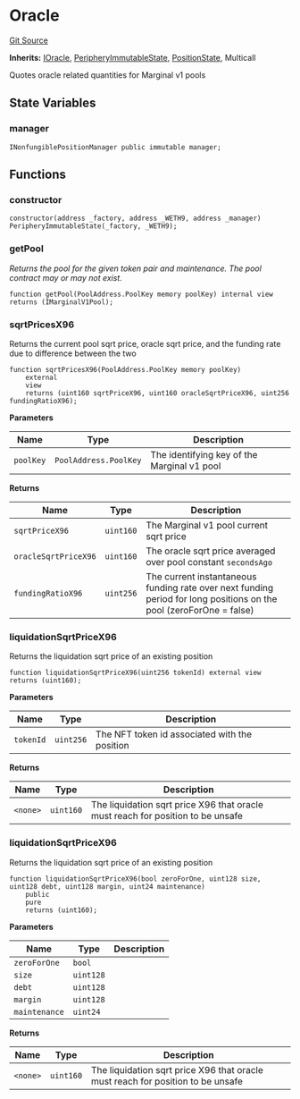 # Oracle
[Git Source](https://github.com/MarginalProtocol/v1-periphery/blob/d846d56fa6d1e439306e60a85e98fc298babb2f7/contracts/lens/Oracle.sol)

**Inherits:**
[IOracle](/contracts/interfaces/IOracle.sol/interface.IOracle.md), [PeripheryImmutableState](/contracts/base/PeripheryImmutableState.sol/abstract.PeripheryImmutableState.md), [PositionState](/contracts/base/PositionState.sol/abstract.PositionState.md), Multicall

Quotes oracle related quantities for Marginal v1 pools


## State Variables
### manager

```solidity
INonfungiblePositionManager public immutable manager;
```


## Functions
### constructor


```solidity
constructor(address _factory, address _WETH9, address _manager) PeripheryImmutableState(_factory, _WETH9);
```

### getPool

*Returns the pool for the given token pair and maintenance. The pool contract may or may not exist.*


```solidity
function getPool(PoolAddress.PoolKey memory poolKey) internal view returns (IMarginalV1Pool);
```

### sqrtPricesX96

Returns the current pool sqrt price, oracle sqrt price, and the funding rate due to difference between the two


```solidity
function sqrtPricesX96(PoolAddress.PoolKey memory poolKey)
    external
    view
    returns (uint160 sqrtPriceX96, uint160 oracleSqrtPriceX96, uint256 fundingRatioX96);
```
**Parameters**

|Name|Type|Description|
|----|----|-----------|
|`poolKey`|`PoolAddress.PoolKey`|The identifying key of the Marginal v1 pool|

**Returns**

|Name|Type|Description|
|----|----|-----------|
|`sqrtPriceX96`|`uint160`|The Marginal v1 pool current sqrt price|
|`oracleSqrtPriceX96`|`uint160`|The oracle sqrt price averaged over pool constant `secondsAgo`|
|`fundingRatioX96`|`uint256`|The current instantaneous funding rate over next funding period for long positions on the pool (zeroForOne = false)|


### liquidationSqrtPriceX96

Returns the liquidation sqrt price of an existing position


```solidity
function liquidationSqrtPriceX96(uint256 tokenId) external view returns (uint160);
```
**Parameters**

|Name|Type|Description|
|----|----|-----------|
|`tokenId`|`uint256`|The NFT token id associated with the position|

**Returns**

|Name|Type|Description|
|----|----|-----------|
|`<none>`|`uint160`|The liquidation sqrt price X96 that oracle must reach for position to be unsafe|


### liquidationSqrtPriceX96

Returns the liquidation sqrt price of an existing position


```solidity
function liquidationSqrtPriceX96(bool zeroForOne, uint128 size, uint128 debt, uint128 margin, uint24 maintenance)
    public
    pure
    returns (uint160);
```
**Parameters**

|Name|Type|Description|
|----|----|-----------|
|`zeroForOne`|`bool`||
|`size`|`uint128`||
|`debt`|`uint128`||
|`margin`|`uint128`||
|`maintenance`|`uint24`||

**Returns**

|Name|Type|Description|
|----|----|-----------|
|`<none>`|`uint160`|The liquidation sqrt price X96 that oracle must reach for position to be unsafe|


